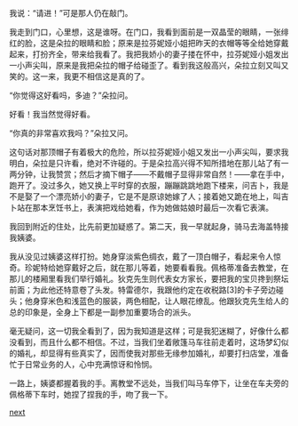 
我说：“请进！”可是那人仍在敲门。

我走到门口，心里想，这是谁呀。在门口，我看到面前是一双晶莹的眼睛，一张绯红的脸，这是朵拉的眼睛和脸；原来是拉芬妮娅小姐把昨天的衣帽等等全给她穿戴起来，打扮齐全，带来给我看了。我把我娇小的妻子搂在怀中，拉芬妮娅小姐发出一小声尖叫，原来是我把朵拉的帽子给碰歪了。看到我这般高兴，朵拉立刻又叫又笑的。这一来，我更不相信这是真的了。

“你觉得这好看吗，多迪？”朵拉问。

好看！我当然觉得好看。

“你真的非常喜欢我吗？”朵拉又问。

这句话对那顶帽子有着极大的危险，所以拉芬妮娅小姐又发出一小声尖叫，要求我明白，朵拉是只许看，绝对不许碰的。于是朵拉高兴得不知所措地在那儿站了有一两分钟，让我赞赏；然后才摘下帽子——不戴帽子显得非常自然！——拿在手中，跑开了。没过多久，她又换上平时穿的衣服，蹦蹦跳跳地跑下楼来，问吉卜，我是不是娶了一个漂亮娇小的妻子，它是不是原谅她嫁了人；接着她又跪在地上，叫吉卜站在那本烹饪书上，表演把戏给她看，作为她做姑娘时最后一次看它表演。

我回到附近的住处，比先前更加疑惑了。第二天，我一早就起身，骑马去海盖特接我姨婆。

我从没见过姨婆这样打扮。她身穿淡紫色绸衣，戴了一顶白帽子，看起来令人惊奇。珍妮特给她穿戴好之后，就在那儿等着，她要看看我。佩格蒂准备去教堂，在那儿的楼厢里看我们举行婚礼。狄克先生则代表女方家长，要把我的宝贝搀到祭坛前面；为此他还特意卷了头发。特雷德尔，我跟他约定在收税路[3]的卡子旁边碰头；他身穿米色和浅蓝色的服装，两色相配，让人眼花缭乱。他跟狄克先生给人的总的印象是，全身上下都是一副参加重要场合的派头。

毫无疑问，这一切我全看到了，因为我知道是这样；可是我犯迷糊了，好像什么都没看到，而且什么都不相信。不过，当我们坐着敞篷马车往前走着时，这场梦幻似的婚礼，却显得有些真实了，因而使我对那些无缘参加婚礼，却要打扫店堂，准备忙于日常业务的人，心中充满惊讶和怜悯。

一路上，姨婆都握着我的手。离教堂不远处，当我们叫马车停下，让坐在车夫旁的佩格蒂下车时，她捏了捏我的手，吻了我一下。

[next](page556)